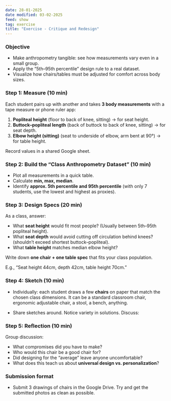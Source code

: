 ```yaml
---
date: 28-01-2025
date modified: 03-02-2025
feed: show
tag: exercise
title: "Exercise - Critique and Redesign"
---
```


### Objective

- Make anthropometry tangible: see how measurements vary even in a small group.
- Apply the “5th–95th percentile” design rule to a real dataset.
- Visualize how chairs/tables must be adjusted for comfort across body sizes.

### Step 1: Measure (10 min)

Each student pairs up with another and takes **3 body measurements** with a tape measure or phone ruler app:

1. **Popliteal height** (floor to back of knee, sitting) → for seat height.
2. **Buttock–popliteal length** (back of buttock to back of knee, sitting) → for seat depth.
3. **Elbow height (sitting)** (seat to underside of elbow, arm bent at 90°) → for table height.

Record values in a shared Google sheet.


### Step 2: Build the “Class Anthropometry Dataset” (10 min)

- Plot all measurements in a quick table.
- Calculate **min, max, median**.
- Identify **approx. 5th percentile and 95th percentile** (with only 7 students, use the lowest and highest as proxies).


### Step 3: Design Specs (20 min)

As a class, answer:

- What **seat height** would fit most people? (Usually between 5th–95th popliteal height).
- What **seat depth** would avoid cutting off circulation behind knees? (shouldn’t exceed shortest buttock–popliteal).
- What **table height** matches median elbow height?
  
Write down **one chair + one table spec** that fits your class population.

E.g., “Seat height 44cm, depth 42cm, table height 70cm.”


### Step 4: Sketch (10 min)

- Individually: each student draws a few **chairs** on paper that match the chosen class dimensions. It can be a standard classroom chair, ergonomic adjustable chair, a stool, a bench, anything.
    
- Share sketches around. Notice variety in solutions. Discuss: 

### Step 5: Reflection (10 min)

Group discussion:

- What compromises did you have to make?
- Who would this chair be a good chair for?
- Did designing for the “average” leave anyone uncomfortable?
- What does this teach us about **universal design vs. personalization**?

### Submission format

- Submit 3 drawings of chairs in the Google Drive. Try and get the submitted photos as clean as possible.

